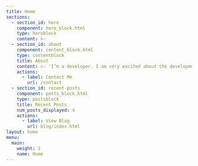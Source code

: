```yaml
---
title: Home
sections:
  - section_id: hero
    component: hero_block.html
    type: heroblock
    content: >-
  - section_id: about
    component: content_block.html
    type: contentblock
    title: About
    content: >- 'I’m a developer. I am very excited about the development communities, entrepreneurship and especially open source.'
    actions:
      - label: Contact Me
        url: /contact
  - section_id: recent-posts
    component: posts_block.html
    type: postsblock
    title: Recent Posts
    num_posts_displayed: 4
    actions:
      - label: View Blog
        url: blog/index.html
layout: home
menu:
  main:
    weight: 1
    name: Home
---
```

